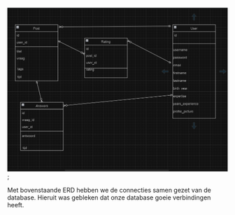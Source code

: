 ![erd](images/CodeXChange/databERD.png);


Met bovenstaande ERD hebben we de connecties samen gezet van de database. Hieruit was gebleken dat onze database goeie verbindingen heeft.
